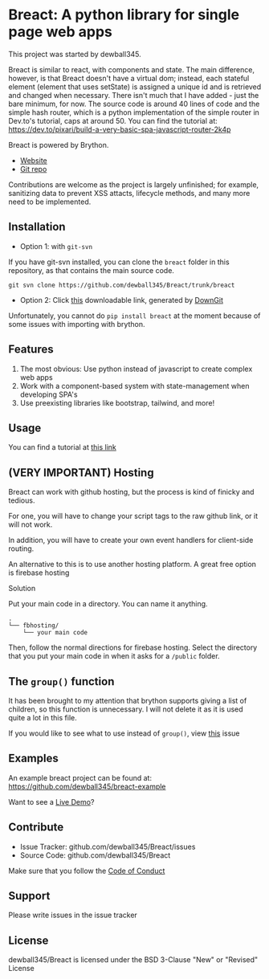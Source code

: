 # Breact: A python library for single page web apps

This project was started by dewball345. 

Breact is similar to react, with components and state. The main difference, however, 
is that Breact doesn't have a virtual dom; 
instead, each stateful element (element that uses setState) is assigned a unique id and is retrieved
and changed when necessary. There isn't much that I have added - just the bare minimum, for now. The source
code is around 40 lines of code and the simple hash router, which is a python implementation of the simple
router in Dev.to's tutorial, caps at around 50. 
You can find the tutorial at: https://dev.to/pixari/build-a-very-basic-spa-javascript-router-2k4p

Breact is powered by Brython.
- [Website](https://brython.info/)
- [Git repo](https://github.com/brython-dev/brython)

Contributions are welcome as the project is largely unfinished; for example, sanitizing data to prevent XSS
attacts, lifecycle methods, and many more need to be implemented.

Installation
-------

- Option 1: with ```git-svn```

If you have git-svn installed, you can clone the ```breact``` folder in this repository, as that contains the main source code. 
```
git svn clone https://github.com/dewball345/Breact/trunk/breact
```

- Option 2: Click [this](https://downgit.github.io/#/home?url=https://github.com/dewball345/Breact/tree/master/breact) downloadable link, generated by [DownGit](https://downgit.github.io)

Unfortunately, you cannot do ```pip install breact``` at the moment because of some issues with importing with brython.

Features
--------
1. The most obvious: Use python instead of javascript to create complex web apps
2. Work with a component-based system with state-management when developing SPA's
3. Use preexisting libraries like bootstrap, tailwind, and more!

Usage
------------

You can find a tutorial at [this link](TUTORIAL.md)

(VERY IMPORTANT) Hosting
------
Breact can work with github hosting, but the process is kind of finicky and tedious.

For one, you will have to change your script tags to the raw github link, or it will not work.

In addition, you will have to create your own event handlers for client-side routing. 

An alternative to this is to use another hosting platform. A great free option is firebase hosting

Solution

Put your main code in a directory. You can name it anything.
```
.
└── fbhosting/
    └── your main code
```
Then, follow the normal directions for firebase hosting. Select the directory that you put your main code in when it asks for a ```/public``` folder.

The `group()` function
------
It has been brought to my attention that brython supports giving a list of children, so this function is unnecessary. I will not delete it as it is used quite a lot in this file.

If you would like to see what to use instead of `group()`, view [this](https://github.com/dewball345/Breact/issues/2) issue



Examples
------ 
An example breact project can be found at:
https://github.com/dewball345/breact-example

Want to see a [Live Demo](https://breact-playground.web.app/#/)?

Contribute
----------

- Issue Tracker: github.com/dewball345/Breact/issues
- Source Code: github.com/dewball345/Breact

Make sure that you follow the [Code of Conduct](CODE_OF_CONDUCT.md)

Support
-------

Please write issues in the issue tracker

License
-------

dewball345/Breact is licensed under the BSD 3-Clause "New" or "Revised" License
